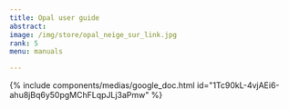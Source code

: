 ```yaml
---
title: Opal user guide
abstract: 
image: /img/store/opal_neige_sur_link.jpg
rank: 5
menu: manuals

---
```



{% include components/medias/google_doc.html id="1Tc90kL-4vjAEi6-ahu8jBq6y50pgMChFLqpJLj3aPmw" %}
